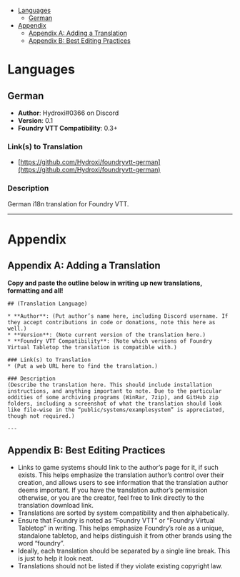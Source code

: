 <!--tl=2-->
<!--ts-->
   * [Languages](#languages)
      * [German](#german)
   * [Appendix](#appendix)
      * [Appendix A: Adding a Translation](#appendix-a-adding-a-translation)
      * [Appendix B: Best Editing Practices](#appendix-b-best-editing-practices)
<!--te-->

# Languages

## German

* **Author**: Hydroxi#0366 on Discord
* **Version**: 0.1
* **Foundry VTT Compatibility**: 0.3+

### Link(s) to Translation
* [https://github.com/Hydroxi/foundryvtt-german](https://github.com/Hydroxi/foundryvtt-german)

### Description
German i18n translation for Foundry VTT.

---

# Appendix

## Appendix A: Adding a Translation

**Copy and paste the outline below in writing up new translations, formatting and all!**
```
## (Translation Language)

* **Author**: (Put author’s name here, including Discord username. If they accept contributions in code or donations, note this here as well.)
* **Version**: (Note current version of the translation here.)
* **Foundry VTT Compatibility**: (Note which versions of Foundry Virtual Tabletop the translation is compatible with.)

### Link(s) to Translation
* (Put a web URL here to find the translation.)

### Description
(Describe the translation here. This should include installation instructions, and anything important to note. Due to the particular oddities of some archiving programs (WinRar, 7zip), and GitHub zip folders, including a screenshot of what the translation should look like file-wise in the “public/systems/examplesystem” is appreciated, though not required.)

---
```

## Appendix B: Best Editing Practices

- Links to game systems should link to the author’s page for it, if such exists. This helps emphasize the translation author’s control over their creation, and allows users to see information that the translation author deems important. If you have the translation author’s permission otherwise, or you are the creator, feel free to link directly to the translation download link. 
- Translations are sorted by system compatibility and then alphabetically.
- Ensure that Foundry is noted as “Foundry VTT” or “Foundry Virtual Tabletop” in writing. This helps emphasize Foundry’s role as a unique, standalone tabletop, and helps distinguish it from other brands using the word “foundry”.   
- Ideally, each translation should be separated by a single line break. This is just to help it look neat. 
- Translations should not be listed if they violate existing copyright law.

